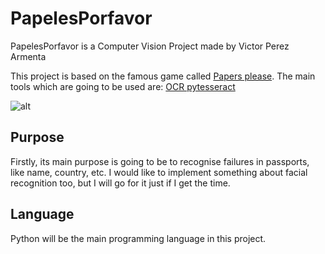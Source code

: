 # PapelesPorfavor
PapelesPorfavor is a Computer Vision Project made by Victor Perez Armenta

This project is based on the famous game called [Papers please](https://papersplea.se/).
The main tools which are going to be used are: [OCR pytesseract](https://pypi.org/project/pytesseract)

![alt](https://media.tenor.com/uERz3aBsbcAAAAAC/jacksepticeye-papers-please.gif)


## Purpose
Firstly, its main purpose is going to be to recognise failures in passports, like name, country, etc.
I would like to implement something about facial recognition too, but I will go for it just if I get the time.

## Language 
Python will be the main programming language in this project.


